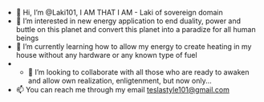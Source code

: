 - 👋 Hi, I’m @Laki101, I AM THAT I AM - Laki of sovereign domain
- 👀 I’m interested in new energy application to end duality, power and buttle on this planet and convert this planet into a paradize for all human beings
- 🌱 I’m currently learning how to allow my energy to create heating in my house without any hardware or any known type of fuel
- - 💞️ I’m looking to collaborate with all those who are ready to awaken and allow own realization, enligtenment, but now only... 
- 📫 You can reach me through my email teslastyle101@gmail.com

<!---
Laki101/Laki101 is a ✨ special ✨ repository because its `README.md` (this file) appears on your GitHub profile.
You can click the Preview link to take a look at your changes.
--->

